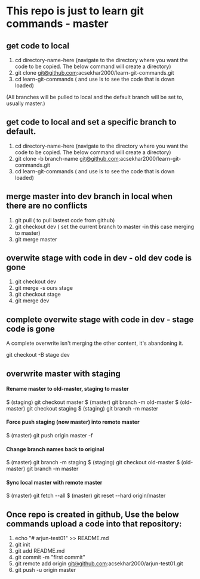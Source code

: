 # This repo is just to learn git commands - master

## get code to local 

1. cd directory-name-here (navigate to the directory where you want the code to be copied. The below command will create a directory)
2. git clone git@github.com:acsekhar2000/learn-git-commands.git
3. cd learn-git-commands ( and use ls to see the code that is down loaded)

(All branches will be pulled to local and the default branch will be set to, usually master.)

## get code to local and set a specific branch to default.

1. cd directory-name-here (navigate to the directory where you want the code to be copied. The below command will create a directory)
2. git clone -b branch-name git@github.com:acsekhar2000/learn-git-commands.git
3. cd learn-git-commands ( and use ls to see the code that is down loaded)

## merge master into dev branch in local when there are no conflicts

1. git pull  ( to pull lastest code from github) 
2. git checkout dev  ( set the current branch to master -in this case merging to master)
3. git merge master

## overwite stage with code in dev - old dev code is gone

1. git checkout dev
2. git merge -s ours stage
3. git checkout stage
4. git merge dev

## complete overwite stage with code in dev - stage code is gone
A complete overwrite isn't merging the other content, it's abandoning it.

git checkout -B stage dev

## overwrite master with staging

#### Rename master to old-master, staging to master
$ (staging) git checkout master
$ (master) git branch -m old-master
$ (old-master) git checkout staging
$ (staging) git branch -m master

#### Force push staging (now master) into remote master
$ (master) git push origin master -f

#### Change branch names back to original
$ (master) git branch -m staging
$ (staging) git checkout old-master
$ (old-master) git branch -m master

#### Sync local master with remote master
$ (master) git fetch --all
$ (master) git reset --hard origin/master


## Once repo is created in  github, Use the below commands upload a code into that repository:

1. echo "# arjun-test01" >> README.md  
2. git init  
3. git add README.md  
4. git commit -m "first commit"  
5. git remote add origin git@github.com:acsekhar2000/arjun-test01.git  
6. git push -u origin master 

